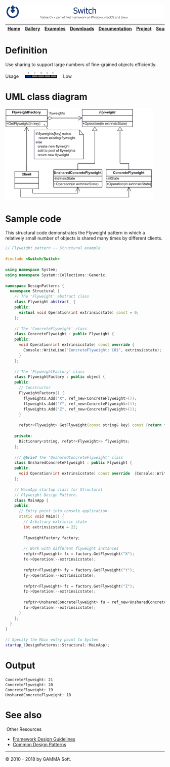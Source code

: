 ![Switch Header](Pictures/SwitchNativeC++port.png)

| [Home](Home.md) | [Gallery](Gallery.md) | [Examples](Examples.md) | [Downloads](Downloads.md) | [Documentation](Documentation.md) | [Project](https://sourceforge.net/projects/switchpro) | [Source](https://github.com/gammasoft71/switch) | [License](License.md) | [Contact](Contact.md) | [GAMMA Soft](https://gammasoft71.wixsite.com/gammasoft) |
|-----------------|-----------------------|-------------------------|-------------------------|-----------------------------------|-------------------------------------------------------|-------------------------------------------------|-----------------------|-----------------------|---------------------------------------------------------|

# Definition

Use sharing to support large numbers of fine-grained objects efficiently.

Usage     ![Usage](Pictures/Usage1.png)     Low

# UML class diagram

![AbstractFactory](Pictures/DesignPatterns/flyweight.gif)

# Sample code

This structural code demonstrates the Flyweight pattern in which a relatively small number of objects is shared many times by different clients.

```c++
// Flyweight pattern -- Structural example
 
#include <Switch/Switch>
 
using namespace System;
using namespace System::Collections::Generic;
 
namespace DesignPatterns {
  namespace Structural {
    // The 'Flyweight' abstract class
    class Flyweight abstract_ {
    public:
      virtual void Operation(int extrinsicstate) const = 0;
    };
    
    // The 'ConcreteFlyweight' class
    class ConcreteFlyweight : public Flyweight {
    public:
      void Operation(int extrinsicstate) const override {
        Console::WriteLine("ConcreteFlyweight: {0}", extrinsicstate);
      }
    };
    
    // The 'FlyweightFactory' class
    class FlyweightFactory : public object {
    public:
      // Constructor
      FlyweightFactory() {
        flyweights.Add("X", ref_new<ConcreteFlyweight>());
        flyweights.Add("Y", ref_new<ConcreteFlyweight>());
        flyweights.Add("Z", ref_new<ConcreteFlyweight>());
      }
      
      refptr<Flyweight> GetFlyweight(const string& key) const {return flyweights[key];}
 
    private:
      Dictionary<string, refptr<Flyweight>> flyweights;
    };
    
    /// @brief The 'UnsharedConcreteFlyweight' class
    class UnsharedConcreteFlyweight : public Flyweight {
    public:
      void Operation(int extrinsicstate) const override  {Console::WriteLine("UnsharedConcreteFlyweight: {0}", extrinsicstate);}
    };
    
    // MainApp startup class for Structural
    // Flyweight Design Pattern.
    class MainApp {
    public:
      // Entry point into console application.
      static void Main() {
        // Arbitrary extrinsic state
        int extrinsicstate = 22;
        
        FlyweightFactory factory;
        
        // Work with different flyweight instances
        refptr<Flyweight> fx = factory.GetFlyweight("X");
        fx->Operation(--extrinsicstate);
        
        refptr<Flyweight> fy = factory.GetFlyweight("Y");
        fy->Operation(--extrinsicstate);
        
        refptr<Flyweight> fz = factory.GetFlyweight("Z");
        fz->Operation(--extrinsicstate);
        
        refptr<UnsharedConcreteFlyweight> fu = ref_new<UnsharedConcreteFlyweight>();
        fu->Operation(--extrinsicstate);
      }
    };
  }
}
 
// Specify the Main entry point to System
startup_(DesignPatterns::Structural::MainApp);
```

# Output

```
ConcreteFlyweight: 21
ConcreteFlyweight: 20
ConcreteFlyweight: 19
UnsharedConcreteFlyweight: 18
```

# See also
​
Other Resources

* [Framework Design Guidelines](FrameworkDesignGuidelines.md)
* [Common Design Patterns](CommonDesignPatterns.md)

______________________________________________________________________________________________

© 2010 - 2018 by GAMMA Soft.
